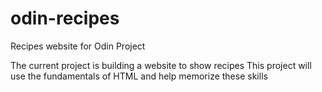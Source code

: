 # odin-recipes
Recipes website for Odin Project

The current project is building a website to show recipes
    This project will use the fundamentals of HTML and help
    memorize these skills